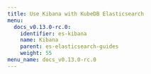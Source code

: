 ```yaml
---
title: Use Kibana with KubeDB Elasticsearch
menu:
  docs_v0.13.0-rc.0:
    identifier: es-kibana
    name: Kibana
    parent: es-elasticsearch-guides
    weight: 55
menu_name: docs_v0.13.0-rc.0
---
```


